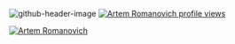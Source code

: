 ![github-header-image](https://github.com/artromone/artromone/assets/117440530/76c14d4f-71c2-4412-ba46-084f52f53752)
[![Artem Romanovich profile views](https://u8views.com/api/v1/github/profiles/117440530/views/day-week-month-total-count.svg)](https://u8views.com/github/artromone)

[![Artem Romanovich](https://github-readme-stackoverflow.vercel.app/?userID=6558042)](https://stackoverflow.com/users/6558042/omid-nikrah)
<!--
**artromone/artromone** is a ✨ _special_ ✨ repository because its `README.md` (this file) appears on your GitHub profile.

Here are some ideas to get you started:

- 🔭 I’m currently working on ...
- 🌱 I’m currently learning ...
- 👯 I’m looking to collaborate on ...
- 🤔 I’m looking for help with ...
- 💬 Ask me about ...
- 📫 How to reach me: ...
- 😄 Pronouns: ...
- ⚡ Fun fact: ...
-->
